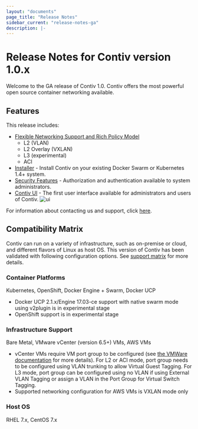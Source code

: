 ```yaml
---
layout: "documents"
page_title: "Release Notes"
sidebar_current: "release-notes-ga"
description: |-
---
```


# Release Notes for Contiv version 1.0.x

Welcome to the GA release of Contiv 1.0. Contiv offers the most powerful open source container networking available. 

## Features

This release includes:

- [Flexible Networking Support and Rich Policy Model](https://github.com/contiv/netplugin)
	- L2 (VLAN)
	- L2 Overlay (VXLAN)
	- L3 (experimental)
	- ACI
- [Installer](https://github.com/contiv/install) - Install Contiv on your existing Docker Swarm or Kubernetes 1.4+ system.
- [Security Features](https://github.com/contiv/auth_proxy) - Authorization and authentication available to system administrators.
- [Contiv UI](https://github.com/contiv/contiv-ui) - The first user interface available for administrators and users of Contiv.
![ui](/assets/images/Dashboard.png)


For information about contacting us and support, click [here](/documents/support/index.html).

## Compatibility Matrix
Contiv can run on a variety of infrastructure, such as
on-premise or cloud, and different flavors of Linux as host
OS. This version of Contiv has been validated with following
configuration options. See [support
matrix](/documents/support/supportmatrix/v10x.html) for more
details.

### Container Platforms
Kubernetes, OpenShift, Docker Engine + Swarm, Docker UCP

- Docker UCP 2.1.x/Engine 17.03-ce support with native swarm mode using v2plugin is in experimental stage
- OpenShift support is in experimental stage

### Infrastructure Support
Bare Metal, VMware vCenter (version 6.5+) VMs, AWS VMs

- vCenter VMs require VM port group to be configured (see [the VMWare documentation](https://pubs.vmware.com/vsphere-65/index.jsp?topic=%2Fcom.vmware.vsphere.networking.doc%2FGUID-D5960C77-0D19-4669-A00C-B05D58A422F8.html) for more details). For L2 or ACI mode, port group needs to be configured using VLAN trunking to allow Virtual Guest Tagging. For L3 mode, port group can be configured using no VLAN if using External VLAN Tagging or assign a VLAN in the Port Group for Virtual Switch Tagging.
- Supported networking configuration for AWS VMs is VXLAN mode only

### Host OS
RHEL 7.x, CentOS 7.x
